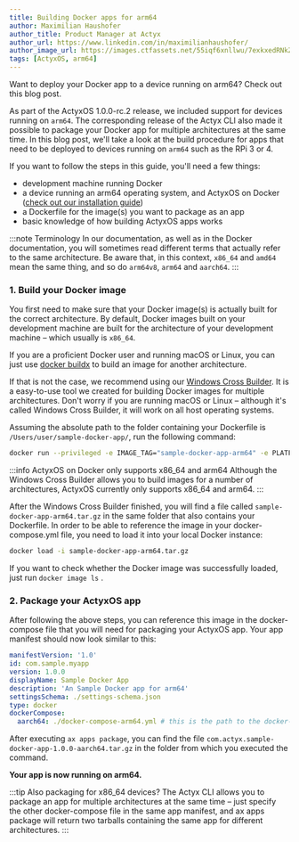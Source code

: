 ```yaml
---
title: Building Docker apps for arm64
author: Maximilian Haushofer
author_title: Product Manager at Actyx
author_url: https://www.linkedin.com/in/maximilianhaushofer/
author_image_url: https://images.ctfassets.net/55iqf6xnllwu/7exkxedRNkZNPjeWIJAJFy/7f238372c06ddfc64fa321d5e665dc62/maximilian-haushofer.jpg
tags: [ActyxOS, arm64]
---
```


Want to deploy your Docker app to a device running on arm64? Check out this blog post.

<!--truncate-->

As part of the ActyxOS 1.0.0-rc.2 release, we included support for devices running on `arm64`. The corresponding release of the Actyx CLI also made it possible to package your Docker app for multiple architectures at the same time. In this blog post, we'll take a look at the build procedure for apps that need to be deployed to devices running on `arm64` such as the RPi 3 or 4.

If you want to follow the steps in this guide, you'll need a few things:

- development machine running Docker
- a device running an arm64 operating system, and ActyxOS on Docker ([check out our installation guide](/docs/how-to/local-development/install-actyx))
- a Dockerfile for the image(s) you want to package as an app
- basic knowledge of how building ActyxOS apps works

:::note Terminology
In our documentation, as well as in the Docker documentation, you will sometimes read different terms that actually refer to the same architecture. Be aware that, in this context, `x86_64` and `amd64` mean the same thing, and so do `arm64v8`, `arm64` and `aarch64`.
:::

### 1. Build your Docker image

You first need to make sure that your Docker image(s) is actually built for the correct architecture. By default, Docker images built on your development machine are built for the architecture of your development machine – which usually is `x86_64`.

If you are a proficient Docker user and running macOS or Linux, you can just use [docker buildx](https://docs.docker.com/buildx/working-with-buildx/) to build an image for another architecture.

If that is not the case, we recommend using our [Windows Cross Builder](https://hub.docker.com/repository/docker/actyx/windows-cross-builder). It is a easy-to-use tool we created for building Docker images for multiple architectures. Don't worry if you are running macOS or Linux – although it's called Windows Cross Builder, it will work on all host operating systems.

Assuming the absolute path to the folder containing your Dockerfile is `/Users/user/sample-docker-app/`, run the following command:

```bash
docker run --privileged -e IMAGE_TAG="sample-docker-app-arm64" -e PLATFORM="linux/arm64" --rm -v /Users/user/sample-docker-app/:/data actyx/windows-cross-builder
```

:::info ActyxOS on Docker only supports x86_64 and arm64
Although the Windows Cross Builder allows you to build images for a number of architectures, ActyxOS currently only supports x86_64 and arm64.
:::

After the Windows Cross Builder finished, you will find a file called `sample-docker-app-arm64.tar.gz` in the same folder that also contains your Dockerfile. In order to be able to reference the image in your docker-compose.yml file, you need to load it into your local Docker instance:

```bash
docker load -i sample-docker-app-arm64.tar.gz
```

If you want to check whether the Docker image was successfully loaded, just run `docker image ls` .

### 2. Package your ActyxOS app

After following the above steps, you can reference this image in the docker-compose file that you will need for packaging your ActyxOS app. Your app manifest should now look similar to this:

```yml
manifestVersion: '1.0'
id: com.sample.myapp
version: 1.0.0
displayName: Sample Docker App
description: 'An Sample Docker app for arm64'
settingsSchema: ./settings-schema.json
type: docker
dockerCompose:
  aarch64: ./docker-compose-arm64.yml # this is the path to the docker-compose file for your app
```

After executing `ax apps package`, you can find the file `com.actyx.sample-docker-app-1.0.0-aarch64.tar.gz` in the folder from which you executed the command.

**Your app is now running on arm64.**

:::tip Also packaging for x86_64 devices?
The Actyx CLI allows you to package an app for multiple architectures at the same time – just specify the other docker-compose file in the same app manifest, and ax apps package will return two tarballs containing the same app for different architectures.
:::
